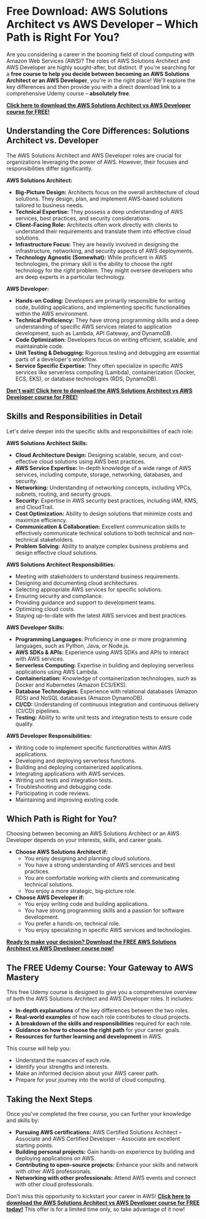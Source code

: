 # Free Download: AWS Solutions Architect vs AWS Developer – Which Path is Right For You?

Are you considering a career in the booming field of cloud computing with Amazon Web Services (AWS)? The roles of AWS Solutions Architect and AWS Developer are highly sought-after, but distinct. If you're searching for a **free course to help you decide between becoming an AWS Solutions Architect or an AWS Developer**, you're in the right place! We'll explore the key differences and then provide you with a direct download link to a comprehensive Udemy course – **absolutely free**.

[**Click here to download the AWS Solutions Architect vs AWS Developer course for FREE!**](https://udemywork.com/aws-solutions-architect-vs-aws-developer)

## Understanding the Core Differences: Solutions Architect vs. Developer

The AWS Solutions Architect and AWS Developer roles are crucial for organizations leveraging the power of AWS. However, their focuses and responsibilities differ significantly.

**AWS Solutions Architect:**

*   **Big-Picture Design:** Architects focus on the overall architecture of cloud solutions. They design, plan, and implement AWS-based solutions tailored to business needs.
*   **Technical Expertise:** They possess a deep understanding of AWS services, best practices, and security considerations.
*   **Client-Facing Role:** Architects often work directly with clients to understand their requirements and translate them into effective cloud solutions.
*   **Infrastructure Focus:** They are heavily involved in designing the infrastructure, networking, and security aspects of AWS deployments.
*   **Technology Agnostic (Somewhat):** While proficient in AWS technologies, the primary skill is the ability to choose the *right* technology for the *right* problem. They might oversee developers who are deep experts in a particular technology.

**AWS Developer:**

*   **Hands-on Coding:** Developers are primarily responsible for writing code, building applications, and implementing specific functionalities within the AWS environment.
*   **Technical Proficiency:** They have strong programming skills and a deep understanding of specific AWS services related to application development, such as Lambda, API Gateway, and DynamoDB.
*   **Code Optimization:** Developers focus on writing efficient, scalable, and maintainable code.
*   **Unit Testing & Debugging:** Rigorous testing and debugging are essential parts of a developer's workflow.
*   **Service Specific Expertise:** They often specialize in specific AWS services like serverless computing (Lambda), containerization (Docker, ECS, EKS), or database technologies (RDS, DynamoDB).

[**Don't wait! Click here to download the AWS Solutions Architect vs AWS Developer course for FREE!**](https://udemywork.com/aws-solutions-architect-vs-aws-developer)

## Skills and Responsibilities in Detail

Let's delve deeper into the specific skills and responsibilities of each role:

**AWS Solutions Architect Skills:**

*   **Cloud Architecture Design:** Designing scalable, secure, and cost-effective cloud solutions using AWS best practices.
*   **AWS Service Expertise:** In-depth knowledge of a wide range of AWS services, including compute, storage, networking, databases, and security.
*   **Networking:** Understanding of networking concepts, including VPCs, subnets, routing, and security groups.
*   **Security:** Expertise in AWS security best practices, including IAM, KMS, and CloudTrail.
*   **Cost Optimization:** Ability to design solutions that minimize costs and maximize efficiency.
*   **Communication & Collaboration:** Excellent communication skills to effectively communicate technical solutions to both technical and non-technical stakeholders.
*   **Problem Solving:** Ability to analyze complex business problems and design effective cloud solutions.

**AWS Solutions Architect Responsibilities:**

*   Meeting with stakeholders to understand business requirements.
*   Designing and documenting cloud architectures.
*   Selecting appropriate AWS services for specific solutions.
*   Ensuring security and compliance.
*   Providing guidance and support to development teams.
*   Optimizing cloud costs.
*   Staying up-to-date with the latest AWS services and best practices.

**AWS Developer Skills:**

*   **Programming Languages:** Proficiency in one or more programming languages, such as Python, Java, or Node.js.
*   **AWS SDKs & APIs:** Experience using AWS SDKs and APIs to interact with AWS services.
*   **Serverless Computing:** Expertise in building and deploying serverless applications using AWS Lambda.
*   **Containerization:** Knowledge of containerization technologies, such as Docker and Kubernetes (Amazon ECS/EKS).
*   **Database Technologies:** Experience with relational databases (Amazon RDS) and NoSQL databases (Amazon DynamoDB).
*   **CI/CD:** Understanding of continuous integration and continuous delivery (CI/CD) pipelines.
*   **Testing:** Ability to write unit tests and integration tests to ensure code quality.

**AWS Developer Responsibilities:**

*   Writing code to implement specific functionalities within AWS applications.
*   Developing and deploying serverless functions.
*   Building and deploying containerized applications.
*   Integrating applications with AWS services.
*   Writing unit tests and integration tests.
*   Troubleshooting and debugging code.
*   Participating in code reviews.
*   Maintaining and improving existing code.

## Which Path is Right for You?

Choosing between becoming an AWS Solutions Architect or an AWS Developer depends on your interests, skills, and career goals.

*   **Choose AWS Solutions Architect if:**
    *   You enjoy designing and planning cloud solutions.
    *   You have a strong understanding of AWS services and best practices.
    *   You are comfortable working with clients and communicating technical solutions.
    *   You enjoy a more strategic, big-picture role.
*   **Choose AWS Developer if:**
    *   You enjoy writing code and building applications.
    *   You have strong programming skills and a passion for software development.
    *   You prefer a hands-on, technical role.
    *   You enjoy specializing in specific AWS services and technologies.

[**Ready to make your decision? Download the FREE AWS Solutions Architect vs AWS Developer course now!**](https://udemywork.com/aws-solutions-architect-vs-aws-developer)

## The FREE Udemy Course: Your Gateway to AWS Mastery

This free Udemy course is designed to give you a comprehensive overview of both the AWS Solutions Architect and AWS Developer roles. It includes:

*   **In-depth explanations** of the key differences between the two roles.
*   **Real-world examples** of how each role contributes to cloud projects.
*   **A breakdown of the skills and responsibilities** required for each role.
*   **Guidance on how to choose the right path** for your career goals.
*   **Resources for further learning and development** in AWS.

This course will help you:

*   Understand the nuances of each role.
*   Identify your strengths and interests.
*   Make an informed decision about your AWS career path.
*   Prepare for your journey into the world of cloud computing.

## Taking the Next Steps

Once you've completed the free course, you can further your knowledge and skills by:

*   **Pursuing AWS certifications:** AWS Certified Solutions Architect – Associate and AWS Certified Developer – Associate are excellent starting points.
*   **Building personal projects:** Gain hands-on experience by building and deploying applications on AWS.
*   **Contributing to open-source projects:** Enhance your skills and network with other AWS professionals.
*   **Networking with other professionals:** Attend AWS events and connect with other cloud professionals.

Don't miss this opportunity to kickstart your career in AWS! [**Click here to download the AWS Solutions Architect vs AWS Developer course for FREE today!**](https://udemywork.com/aws-solutions-architect-vs-aws-developer) This offer is for a limited time only, so take advantage of it now!

